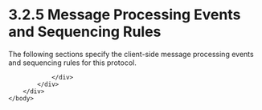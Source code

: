 <html dir="LTR" xmlns:mshelp="http://msdn.microsoft.com/mshelp" xmlns:ddue="http://ddue.schemas.microsoft.com/authoring/2003/5" xmlns:xlink="http://www.w3.org/1999/xlink" xmlns:tool="http://www.microsoft.com/tooltip">
    <head>
        <meta http-equiv="Content-Type" content="text/html; CHARSET=utf-8"></meta>
        <meta name="save" content="history"></meta>
        <title>3.2.5 Message Processing Events and Sequencing Rules</title>
        <xml>
            <mshelp:toctitle title="3.2.5 Message Processing Events and Sequencing Rules"></mshelp:toctitle>
            <mshelp:rltitle title="[MS-OXCNOTIF]: Message Processing Events and Sequencing Rules"></mshelp:rltitle>
            <mshelp:keyword index="A" term="4c781225-c188-4fc2-9e17-e59080e24c29"></mshelp:keyword>
            <mshelp:attr name="DCSext.ContentType" value="open specification"></mshelp:attr>
            <mshelp:attr name="AssetID" value="4c781225-c188-4fc2-9e17-e59080e24c29"></mshelp:attr>
            <mshelp:attr name="TopicType" value="kbRef"></mshelp:attr>
            <mshelp:attr name="DCSext.Title" value="[MS-OXCNOTIF]: Message Processing Events and Sequencing Rules" />
        </xml>
    </head>
    <body>
        <div id="header">
            <h1 class="heading">3.2.5 Message Processing Events and Sequencing Rules</h1>
        </div>
        <div id="mainSection">
            <div id="mainBody">
                <div id="allHistory" class="saveHistory"></div>
                <div id="sectionSection0" class="section" name="collapseableSection">
                    

<p>The following sections specify the client-side message
processing events and sequencing rules for this protocol.</p>


                </div>
            </div>
        </div>
    </body>
</html>